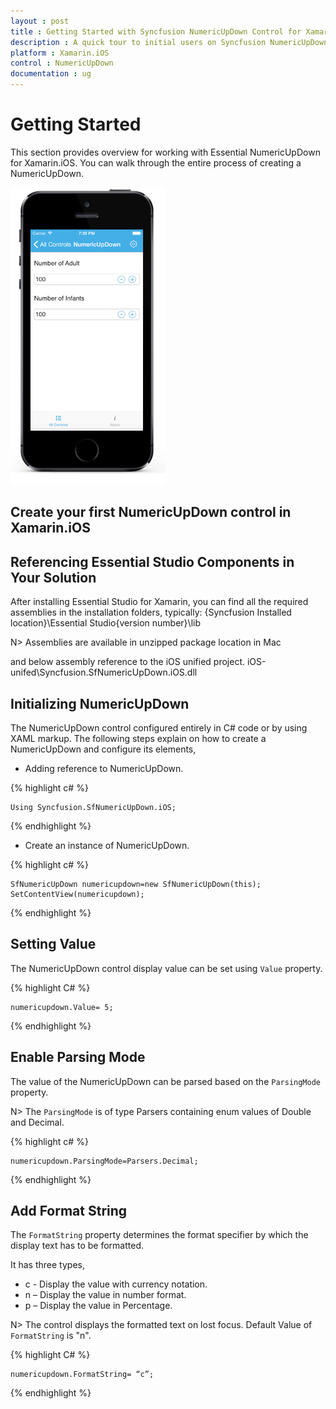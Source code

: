 ```yaml
---
layout : post
title : Getting Started with Syncfusion NumericUpDown Control for Xamarin.iOS
description : A quick tour to initial users on Syncfusion NumericUpDown control for Xamarin.iOS platform 
platform : Xamarin.iOS
control : NumericUpDown 
documentation : ug
---
```


# Getting Started

This section provides overview for working with Essential NumericUpDown for Xamarin.iOS. You can walk through the entire process of creating a NumericUpDown.

![](images/gettingstarted.png)

## Create your first NumericUpDown control in Xamarin.iOS

## Referencing Essential Studio Components in Your Solution	

After installing Essential Studio for Xamarin, you can find all the required assemblies in the installation folders, typically:
{Syncfusion Installed location}\Essential Studio{version number}\lib

N> Assemblies are available in unzipped package location in Mac

and below assembly reference to the iOS unified project.
iOS-unifed\Syncfusion.SfNumericUpDown.iOS.dll

## Initializing NumericUpDown

The NumericUpDown control configured entirely in C# code or by using XAML markup. The following steps explain on how to create a NumericUpDown and configure its elements,

* Adding reference to NumericUpDown.

{% highlight c# %}

	Using Syncfusion.SfNumericUpDown.iOS; 

{% endhighlight %}


* Create an instance of NumericUpDown.

{% highlight c# %}

	SfNumericUpDown numericupdown=new SfNumericUpDown(this);
	SetContentView(numericupdown);

{% endhighlight %}

## Setting Value

The NumericUpDown control display value can be set using `Value` property. 

{% highlight C# %}

	numericupdown.Value= 5;

{% endhighlight %}

## Enable Parsing Mode

The value of the NumericUpDown can be parsed based on the `ParsingMode` property. 

N> The `ParsingMode` is of type Parsers containing enum values of Double and Decimal.

{% highlight c# %}

	numericupdown.ParsingMode=Parsers.Decimal;
	
{% endhighlight %}

## Add Format String

The `FormatString` property determines the format specifier by which the display text has to be formatted. 

It has three types,

* c - Display the value with currency notation.
* n – Display the value in number format.
* p – Display the value in Percentage.

N> The control displays the formatted text on lost focus. Default Value of `FormatString` is "n".

{% highlight C# %}

	numericupdown.FormatString= “c”;

{% endhighlight %}





